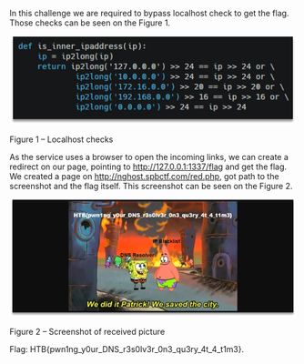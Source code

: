 In this challenge we are required to bypass localhost check to get the flag. Those checks can be seen on the Figure 1.

![](2021-03-07-22-23-31.png)

Figure 1 – Localhost checks

As the service uses a browser to open the incoming links, we can create a redirect on our page, pointing to http://127.0.0.1:1337/flag and get the flag. We created a page on http://nghost.spbctf.com/red.php, got path to the screenshot and the flag itself. This screenshot can be seen on the Figure 2.

![](2021-03-07-22-23-37.png)

Figure 2 – Screenshot of received picture

Flag: HTB{pwn1ng_y0ur_DNS_r3s0lv3r_0n3_qu3ry_4t_4_t1m3}.
